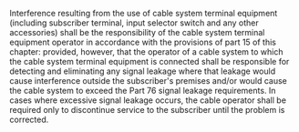 Interference resulting from the use of cable system terminal equipment (including subscriber terminal, input selector switch and any other accessories) shall be the responsibility of the cable system terminal equipment operator in accordance with the provisions of part 15 of this chapter: provided, however, that the operator of a cable system to which the cable system terminal equipment is connected shall be responsible for detecting and eliminating any signal leakage where that leakage would cause interference outside the subscriber's premises and/or would cause the cable system to exceed the Part 76 signal leakage requirements. In cases where excessive signal leakage occurs, the cable operator shall be required only to discontinue service to the subscriber until the problem is corrected.

